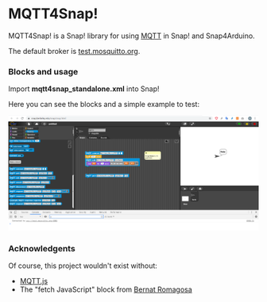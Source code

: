 # MQTT4Snap!

MQTT4Snap! is a Snap! library for using [MQTT](https://webstore.iec.ch/preview/info_isoiec20922%7Bed1.0%7Den.pdf) in Snap! and Snap4Arduino.

The default broker is  [test.mosquitto.org](https://test.mosquitto.org).

### Blocks and usage

Import  **mqtt4snap_standalone.xml** into Snap!

Here you can see the blocks and a simple example to test:

![Minimal example](mqtt4snap.png)
 
 
### Acknowledgents

Of course, this project wouldn't exist without:

- [MQTT.js](https://github.com/mqttjs/MQTT.js)
- The "fetch JavaScript" block from [Bernat Romagosa](https://github.com/bromagosa)


